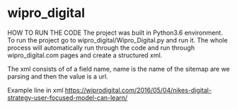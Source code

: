 # wipro_digital

HOW TO RUN THE CODE The project was built in Python3.6 environment. 
To run the project go to wipro_digital/Wipro_Digital.py and run it. 
The whole process will automatically run through the code and run through wipro_digital.com pages and create a structured xml.

The xml consists of of a field name, name is the name of the sitemap are we parsing and then the value is a url.

Example line in xml
<field1 name="https://wiprodigital.com/post-sitemap.xml">https://wiprodigital.com/2016/05/04/nikes-digital-strategy-user-focused-model-can-learn/</field1>
